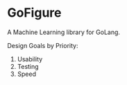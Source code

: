 GoFigure
========

A Machine Learning library for GoLang.

Design Goals by Priority:

1. Usability
2. Testing
3. Speed

